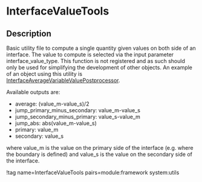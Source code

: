 # InterfaceValueTools

## Description

Basic utility file to compute a single quantity given values on both side of an interface. The value to compute is selected via the input parameter
interface_value_type. This function is not registered and as such should only be used for simplifying the development of other objects.
An example of an object using this utility is  [InterfaceAverageVariableValuePostprocessor](/InterfaceAverageVariableValuePostprocessor.md).

Available outputs are:
* average: (value_m-value_s)/2
* jump_primary_minus_secondary: value_m-value_s
* jump_secondary_minus_primary: value_s-value_m
* jump_abs: abs(value_m-value_s)
* primary: value_m
* secondary: value_s

where value_m is the value on the primary side of the interface (e.g. where the boundary is defined) and value_s is the value on the secondary side of the interface.

!tag name=InterfaceValueTools pairs=module:framework system:utils

